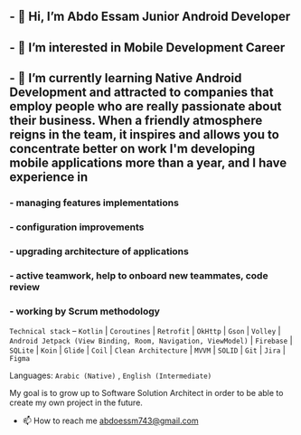## - 👋 Hi, I’m Abdo Essam Junior Android Developer 
## - 👀 I’m interested in Mobile Development Career 
## - 🌱 I’m currently learning Native Android Development and attracted to companies that employ people who are really passionate about their business. When a friendly atmosphere reigns in the team, it inspires and allows you to concentrate better on work I'm developing mobile applications more than a year, and I have experience in 
 
### - managing features implementations
### - configuration improvements
### - upgrading architecture of applications
### - active teamwork, help to onboard new teammates, code review
### - working by Scrum methodology
 `Technical stack` – `Kotlin` | `Coroutines` | `Retrofit` | `OkHttp` | `Gson` | `Volley` | `Android Jetpack (View Binding, Room, Navigation, ViewModel)` | `Firebase` | `SQLite` | `Koin` | `Glide` | `Coil` | `Clean Architecture` | `MVVM` | `SOLID` | `Git` | `Jira` | `Figma`

Languages: `Arabic (Native)` , `English (Intermediate)` 


 My goal is to grow up to Software Solution Architect in order to be able to create my own project in the future.

- 📫 How to reach me abdoessm743@gmail.com

<!---
abdo-essam/abdo-essam is a ✨ special ✨ repository because its `README.md` (this file) appears on your GitHub profile.
You can click the Preview link to take a look at your changes.
--->
